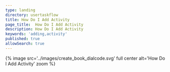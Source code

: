 ```yaml
---
type: landing
directory: usertaskflow
title: How Do I Add Activity
page_title:  How Do I Add Activity
description: How Do I Add Activity
keywords: 'adding,activity'
published: true
allowSearch: true
---
```

{% image src='../images/create_book_dialcode.svg' full center alt='How Do I Add Activity' zoom %} 
